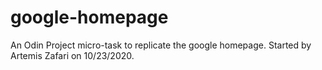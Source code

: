 # google-homepage
An Odin Project micro-task to replicate the google homepage. Started by Artemis Zafari on 10/23/2020.